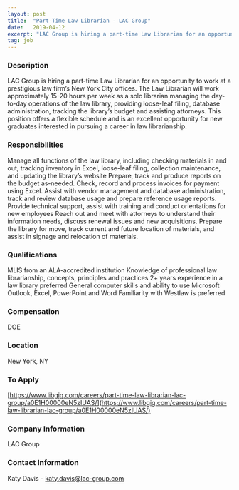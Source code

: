```yaml
---
layout: post
title:  "Part-Time Law Librarian - LAC Group"
date:   2019-04-12
excerpt: "LAC Group is hiring a part-time Law Librarian for an opportunity to work at a prestigious law firm’s New York City offices. The Law Librarian will work approximately 15-20 hours per week as a solo librarian managing the day-to-day operations of the law library, providing loose-leaf filing, database administration, tracking..."
tag: job
---
```


### Description   

LAC Group is hiring a part-time Law Librarian for an opportunity to work at a prestigious law firm’s New York City offices. The Law Librarian will work approximately 15-20 hours per week as a solo librarian managing the day-to-day operations of the law library, providing loose-leaf filing, database administration, tracking the library’s budget and assisting attorneys. This position offers a flexible schedule and is an excellent opportunity for new graduates interested in pursuing a career in law librarianship. 


### Responsibilities   

Manage all functions of the law library, including checking materials in and out, tracking inventory in Excel, loose-leaf filing, collection maintenance, and updating the library’s website
Prepare, track and produce reports on the budget as-needed. Check, record and process invoices for payment using Excel.
Assist with vendor management and database administration, track and review database usage and prepare reference usage reports. Provide technical support, assist with training and conduct orientations for new employees
Reach out and meet with attorneys to understand their information needs, discuss renewal issues and new acquisitions.
Prepare the library for move, track current and future location of materials, and assist in signage and relocation of materials.


### Qualifications   

MLIS from an ALA-accredited institution
Knowledge of professional law librarianship, concepts, principles and practices
2+ years experience in a law library preferred
General computer skills and ability to use Microsoft Outlook, Excel, PowerPoint and Word
Familiarity with Westlaw is preferred


### Compensation   

DOE


### Location   

New York, NY




### To Apply   

[https://www.libgig.com/careers/part-time-law-librarian-lac-group/a0E1H00000eN5zIUAS/](https://www.libgig.com/careers/part-time-law-librarian-lac-group/a0E1H00000eN5zIUAS/)


### Company Information   

LAC Group


### Contact Information   

Katy Davis - katy.davis@lac-group.com

